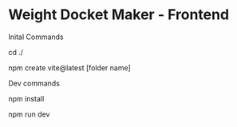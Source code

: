 # Weight Docket Maker - Frontend

Inital Commands

cd ./

npm create vite@latest [folder name]


Dev commands

npm install

npm run dev
